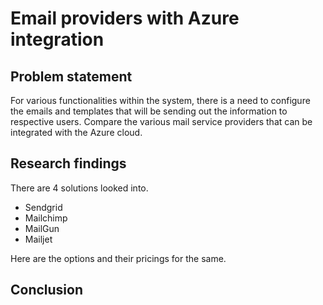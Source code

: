 # Email providers with Azure integration

## Problem statement
For various functionalities within the system, there is a need to configure the emails and templates that will be sending out the information to respective users. 
Compare the various mail service providers that can be integrated with the Azure cloud.

## Research findings
There are 4 solutions looked into.

- Sendgrid
- Mailchimp
- MailGun
- Mailjet

Here are the options and their pricings for the same.



## Conclusion